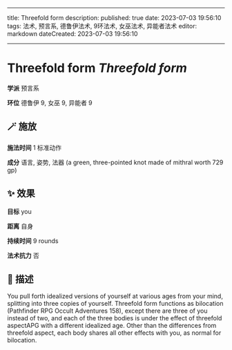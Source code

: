 
---
title: Threefold form
description: 
published: true
date: 2023-07-03 19:56:10
tags: 法术, 预言系, 德鲁伊法术, 9环法术, 女巫法术, 异能者法术
editor: markdown
dateCreated: 2023-07-03 19:56:10

---

# **Threefold form** *Threefold form*

**学派** 预言系 

**环位** 德鲁伊 9, 女巫 9, 异能者 9

## 🪄 施放

**施法时间** 1 标准动作

**成分** 语言, 姿势, 法器 (a green, three-pointed knot made of mithral worth 729 gp)

## ✨ 效果 

**目标** you 

**距离** 自身  

**持续时间** 9 rounds 

**法术抗力** 否

## 📖 描述

You pull forth idealized versions of yourself at various ages from your mind, splitting into three copies of yourself. Threefold form functions as bilocation (Pathfinder RPG Occult Adventures 158), except there are three of you instead of two, and each of the three bodies is under the effect of threefold aspectAPG with a different idealized age. Other than the differences from threefold aspect, each body shares all other effects with you, as normal for bilocation.
    